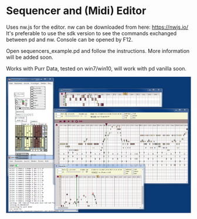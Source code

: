 # Sequencer and (Midi) Editor

Uses nw.js for the editor. nw can be downloaded from here:
https://nwjs.io/
It's preferable to use the sdk version to see the commands exchanged between pd and nw.
Console can be opened by F12.

Open sequencers_example.pd and follow the instructions. More information will be added soon.

Works with Purr Data, tested on win7/win10, will work with pd vanilla soon.
 

![alt tag](gui/sequencer.png)




